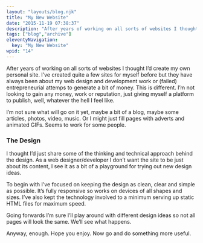 ```yaml
---
layout: "layouts/blog.njk"
title: "My New Website"
date: "2015-11-19 07:38:37"
description: "After years of working on all sorts of websites I thought I’d create my own personal site"
tags: ["blog","archive"]
eleventyNavigation:
  key: "My New Website"
wpid: "14"
---
```

After years of working on all sorts of websites I thought I’d create my own personal site. I’ve created quite a few sites for myself before but they have always been about my web design and development work or (failed) entrepreneurial attemps to generate a bit of money. This is different. I’m not looking to gain any money, work or reputation, just giving myself a platform to publish, well, whatever the hell I feel like.

I’m not sure what will go on it yet, maybe a bit of a blog, maybe some articles, photos, video, music. Or I might just fill pages with adverts and animated GIFs. Seems to work for some people.
<h3>The Design</h3>
I thought I’d just share some of the thinking and technical approach behind the design. As a web designer/developer I don’t want the site to be just about its content, I see it as a bit of a playground for trying out new design ideas.

To begin with I’ve focused on keeping the design as clean, clear and simple as possible. It’s fully responsive so works on devices of all shapes and sizes. I’ve also kept the technology involved to a minimum serving up static HTML files for maximum speed.

Going forwards I’m sure I’ll play around with different design ideas so not all pages will look the same. We’ll see what happens.

Anyway, enough. Hope you enjoy. Now go and do something more useful.